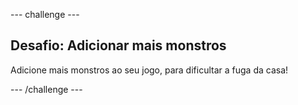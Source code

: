\--- challenge \---

## Desafio: Adicionar mais monstros

Adicione mais monstros ao seu jogo, para dificultar a fuga da casa!

\--- /challenge \---
